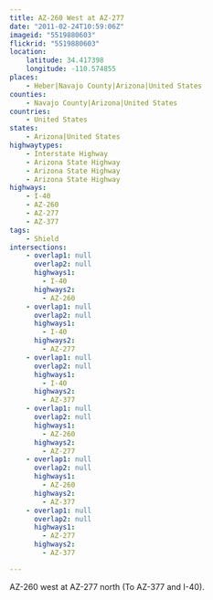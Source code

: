 ```yaml
---
title: AZ-260 West at AZ-277
date: "2011-02-24T10:59:06Z"
imageid: "5519880603"
flickrid: "5519880603"
location:
    latitude: 34.417398
    longitude: -110.574855
places:
    - Heber|Navajo County|Arizona|United States
counties:
    - Navajo County|Arizona|United States
countries:
    - United States
states:
    - Arizona|United States
highwaytypes:
    - Interstate Highway
    - Arizona State Highway
    - Arizona State Highway
    - Arizona State Highway
highways:
    - I-40
    - AZ-260
    - AZ-277
    - AZ-377
tags:
    - Shield
intersections:
    - overlap1: null
      overlap2: null
      highways1:
        - I-40
      highways2:
        - AZ-260
    - overlap1: null
      overlap2: null
      highways1:
        - I-40
      highways2:
        - AZ-277
    - overlap1: null
      overlap2: null
      highways1:
        - I-40
      highways2:
        - AZ-377
    - overlap1: null
      overlap2: null
      highways1:
        - AZ-260
      highways2:
        - AZ-277
    - overlap1: null
      overlap2: null
      highways1:
        - AZ-260
      highways2:
        - AZ-377
    - overlap1: null
      overlap2: null
      highways1:
        - AZ-277
      highways2:
        - AZ-377

---
```

AZ-260 west at AZ-277 north (To AZ-377 and I-40).